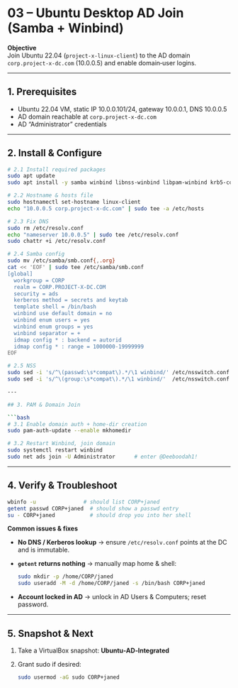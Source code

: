 # 03 – Ubuntu Desktop AD Join (Samba + Winbind)

**Objective**  
Join Ubuntu 22.04 (`project-x-linux-client`) to the AD domain `corp.project-x-dc.com` (10.0.0.5) and enable domain‑user logins.

---

## 1. Prerequisites
- Ubuntu 22.04 VM, static IP 10.0.0.101/24, gateway 10.0.0.1, DNS 10.0.0.5  
- AD domain reachable at `corp.project-x-dc.com`  
- AD “Administrator” credentials  

---

## 2. Install & Configure

```bash
# 2.1 Install required packages
sudo apt update
sudo apt install -y samba winbind libnss-winbind libpam-winbind krb5-config krb5-user

# 2.2 Hostname & hosts file
sudo hostnamectl set-hostname linux-client
echo "10.0.0.5 corp.project-x-dc.com" | sudo tee -a /etc/hosts

# 2.3 Fix DNS
sudo rm /etc/resolv.conf
echo "nameserver 10.0.0.5" | sudo tee /etc/resolv.conf
sudo chattr +i /etc/resolv.conf

# 2.4 Samba config
sudo mv /etc/samba/smb.conf{,.org}
cat << 'EOF' | sudo tee /etc/samba/smb.conf
[global]
  workgroup = CORP
  realm = CORP.PROJECT-X-DC.COM
  security = ads
  kerberos method = secrets and keytab
  template shell = /bin/bash
  winbind use default domain = no
  winbind enum users = yes
  winbind enum groups = yes
  winbind separator = +
  idmap config * : backend = autorid
  idmap config * : range = 1000000-19999999
EOF

# 2.5 NSS
sudo sed -i 's/^\(passwd:\s*compat\).*/\1 winbind/' /etc/nsswitch.conf
sudo sed -i 's/^\(group:\s*compat\).*/\1 winbind/'  /etc/nsswitch.conf

---

## 3. PAM & Domain Join

```bash
# 3.1 Enable domain auth + home-dir creation
sudo pam-auth-update --enable mkhomedir

# 3.2 Restart Winbind, join domain
sudo systemctl restart winbind
sudo net ads join -U Administrator      # enter @Deeboodah1!
```

---

## 4. Verify & Troubleshoot

```bash
wbinfo -u               # should list CORP+janed
getent passwd CORP+janed  # should show a passwd entry
su - CORP+janed           # should drop you into her shell
```

**Common issues & fixes**

* **No DNS / Kerberos lookup** → ensure `/etc/resolv.conf` points at the DC and is immutable.
* **`getent` returns nothing** → manually map home & shell:

  ```bash
  sudo mkdir -p /home/CORP/janed
  sudo useradd -M -d /home/CORP/janed -s /bin/bash CORP+janed
  ```
* **Account locked in AD** → unlock in AD Users & Computers; reset password.

---

## 5. Snapshot & Next

1. Take a VirtualBox snapshot: **Ubuntu‑AD‑Integrated**
2. Grant sudo if desired:

   ```bash
   sudo usermod -aG sudo CORP+janed
   ```

```
```
